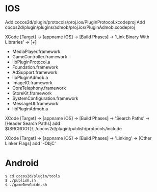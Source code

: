 # IOS

Add cocos2d/plugin/protocols/proj.ios/PluginProtocol.xcodeproj
Add cocos2d/plugin/plugins/admob/proj.ios/PluginAdmob.xcodeproj


XCode [Target] -> [appname iOS] -> [Build Phases] -> 'Link Binary With Libraries' -> [+]

- MediaPlayer.framework
- GameController.framework
- libPluginProtocol.a
- Foundation.framework
- AdSupport.framework
- libPluginAdmob.a
- ImageIO.framework
- CoreTelephony.framework
- StoreKit.framework
- SystemConfiguration.framework
- MessageUI.framework
- libPluginAdmob.a

XCode [Target] -> [appname iOS] -> [Build Phases] ->  'Search Paths' -> [Header Search Paths] add $(SRCROOT)/../cocos2d/plugin/publish/protocols/include

XCode [Target] -> [appname iOS] -> [Build Phases] -> 'Linking' -> [Other Linker Flags]  add '-ObjC'

# Android

```
$ cd cocos2d/plugin/tools
$ ./publish.sh
$ ./gameDevGuide.sh
```
